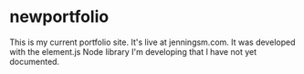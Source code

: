 # newportfolio

This is my current portfolio site. It's live at jenningsm.com. It was developed with the element.js Node
library I'm developing that I have not yet documented.
